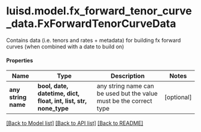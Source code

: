 # luisd.model.fx_forward_tenor_curve_data.FxForwardTenorCurveData

Contains data (i.e. tenors and rates + metadata) for building fx forward curves (when combined with a date to build on)

#### Properties
Name | Type | Description | Notes
------------ | ------------- | ------------- | -------------
**any string name** | **bool, date, datetime, dict, float, int, list, str, none_type** | any string name can be used but the value must be the correct type | [optional]

[[Back to Model list]](../../README.md#documentation-for-models) [[Back to API list]](../../README.md#documentation-for-api-endpoints) [[Back to README]](../../README.md)

